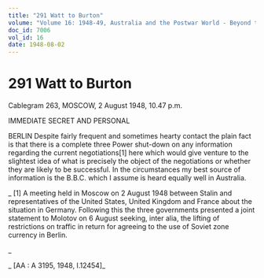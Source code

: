 ```yaml
---
title: "291 Watt to Burton"
volume: "Volume 16: 1948-49, Australia and the Postwar World - Beyond the Region"
doc_id: 7006
vol_id: 16
date: 1948-08-02
---
```


# 291 Watt to Burton

Cablegram 263, MOSCOW, 2 August 1948, 10.47 p.m.

IMMEDIATE SECRET AND PERSONAL

BERLIN Despite fairly frequent and sometimes hearty contact the plain fact is that there is a complete three Power shut-down on any information regarding the current negotiations[1] here which would give venture to the slightest idea of what is precisely the object of the negotiations or whether they are likely to be successful. In the circumstances my best source of information is the B.B.C. which I assume is heard equally well in Australia.

_ [1] A meeting held in Moscow on 2 August 1948 between Stalin and representatives of the United States, United Kingdom and France about the situation in Germany. Following this the three governments presented a joint statement to Molotov on 6 August seeking, inter alia, the lifting of restrictions on traffic in return for agreeing to the use of Soviet zone currency in Berlin.

_

_ [AA : A 3195, 1948, I.12454]_
